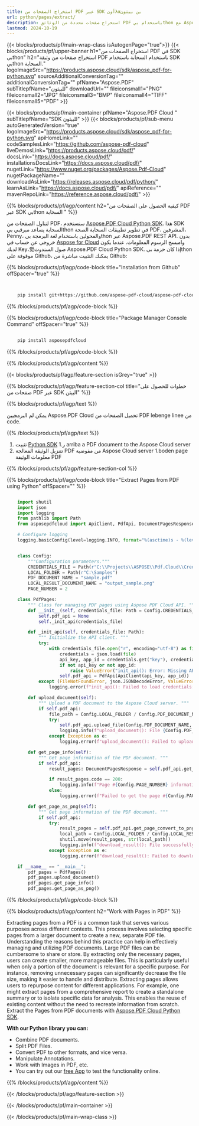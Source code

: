 ```yaml
---
title: استخراج الصفحات من PDF عبر SDK أونλαين بيثون
url: python/pages/extract/
description: استخراج صفحات محددة من الوثائق PDF باستخدام بيthon مع Aspose.PDF Cloud SDK.
lastmod: 2024-10-19
---
```


{{< blocks/products/pf/main-wrap-class isAutogenPage="true">}}
{{< blocks/products/pf/upper-banner h1="استخراج الصفحات من PDF في SDK بيthon" h2="استخراج صفحات من وثيقة PDF باستخدام السحابة باستخدام SDK بيthon السحابة." logoImageSrc="https://products.aspose.cloud/sdk/aspose_pdf-for-python.svg" sourceAdditionalConversionTag="" additionalConversionTag="" pfName="Aspose.PDF" subTitlepfName="للبيثون" downloadUrl="" fileiconsmall1="PNG" fileiconsmall2="JPG" fileiconsmall3="BMP" fileiconsmall4="TIFF" fileiconsmall5="PDF" >}}

{{< blocks/products/pf/main-container pfName="Aspose.PDF Cloud " subTitlepfName="SDK للبيثون" >}}
{{< blocks/products/pf/sub-menu autoGeneratedVersion="true" logoImageSrc="https://products.aspose.cloud/sdk/aspose_pdf-for-python.svg" apiHomeLink="" codeSamplesLink="https://github.com/aspose-pdf-cloud" liveDemosLink="https://products.aspose.cloud/pdf/" docsLink="https://docs.aspose.cloud/pdf/" installationsDocsLink="https://docs.aspose.cloud/pdf/" nugetLink="https://www.nuget.org/packages/Aspose.Pdf-Cloud" nugetPackageName="" downloadAsLink="https://releases.aspose.cloud/pdf/python/" learnAsLink="https://docs.aspose.cloud/pdf/" apiReference="" mavenRepoLink="https://reference.aspose.cloud/pdf/" >}}

{{% blocks/products/pf/agp/content h2="كيفية الحصول على الصفحات من PDF عبر SDK بيthon السحابة " %}}

لتناول الصفحات من PDF، سنستخدم
[Aspose.PDF Cloud Python SDK](https://products.aspose.cloud/pdf/python/). هذا SDK السحابة يساعد مبرقبي بيthon في تطوير تطبيقات السحابة الصحة PDF، المشرفين، Penny، والمحولين باستخدام لغة البرمجة بيthon عبر Aspose.PDF REST API. بدون خروجي عن حساب في [Aspose for Cloud](https://dashboard.aspose.cloud/#/apps) وامبسج الرسوم المعلومات. عندما يكون لديك Key،觉صول السندوت Aspose.PDF Cloud Python SDK. إذا كان حزمة بيthon موقوفة على Github، يمكنك التثبيت مباشرة من Github:

{{% blocks/products/pf/agp/code-block title="Installation from Github" offSpacer="true" %}}

```bash

     
    pip install git+https://github.com/aspose-pdf-cloud/aspose-pdf-cloud-python.git


```

{{% /blocks/products/pf/agp/code-block %}}

{{% blocks/products/pf/agp/code-block title="Package Manager Console Command" offSpacer="true" %}}

```bash
     
    pip install asposepdfcloud

```

{{% /blocks/products/pf/agp/code-block %}}

{{% /blocks/products/pf/agp/content %}}

{{< blocks/products/pf/agp/feature-section isGrey="true" >}}

{{% blocks/products/pf/agp/feature-section-col title="خطوات للحصول على صفحات من PDF عبر SDK البيثن" %}}

{{% blocks/products/pf/agp/text %}}

يمكن لم البرمجيين Aspose.PDF Cloud تحميل الصفحات من PDF lebenge linee من code.

{{% /blocks/products/pf/agp/text %}}

1. تثبيت [Python SDK](https://pypi.org/project/asposepdfcloud/)
ر.1 arriba a PDF document to the Aspose Cloud server
1. تتنزيل الوثيقة المعالجة PDF من مفوضية Aspose Cloud server
1.boden page معلومات الوثيقة PDF

{{% /blocks/products/pf/agp/feature-section-col %}}

{{% blocks/products/pf/agp/code-block title="Extract Pages from PDF using Python" offSpacer="" %}}

```python

    import shutil
    import json
    import logging
    from pathlib import Path
    from asposepdfcloud import ApiClient, PdfApi, DocumentPagesResponse

    # Configure logging
    logging.basicConfig(level=logging.INFO, format="%(asctime)s - %(levelname)s - %(message)s")


    class Config:
        """Configuration parameters."""
        CREDENTIALS_FILE = Path(r"C:\\Projects\\ASPOSE\\Pdf.Cloud\\Credentials\\credentials.json")
        LOCAL_FOLDER = Path(r"C:\Samples")
        PDF_DOCUMENT_NAME = "sample.pdf"
        LOCAL_RESULT_DOCUMENT_NAME = "output_sample.png"
        PAGE_NUMBER = 2

    class PdfPages:
        """ Class for managing PDF pages using Aspose PDF Cloud API. """
        def __init__(self, credentials_file: Path = Config.CREDENTIALS_FILE):
            self.pdf_api = None
            self._init_api(credentials_file)

        def _init_api(self, credentials_file: Path):
            """ Initialize the API client. """
            try:
                with credentials_file.open("r", encoding="utf-8") as file:
                    credentials = json.load(file)
                    api_key, app_id = credentials.get("key"), credentials.get("id")
                    if not api_key or not app_id:
                        raise ValueError("init_api(): Error: Missing API keys in the credentials file.")
                    self.pdf_api = PdfApi(ApiClient(api_key, app_id))
            except (FileNotFoundError, json.JSONDecodeError, ValueError) as e:
                logging.error(f"init_api(): Failed to load credentials: {e}")

        def upload_document(self):
            """ Upload a PDF document to the Aspose Cloud server. """
            if self.pdf_api:
                file_path = Config.LOCAL_FOLDER / Config.PDF_DOCUMENT_NAME
                try:
                    self.pdf_api.upload_file(Config.PDF_DOCUMENT_NAME, str(file_path))
                    logging.info(f"upload_document(): File {Config.PDF_DOCUMENT_NAME} uploaded successfully.")
                except Exception as e:
                    logging.error(f"upload_document(): Failed to upload file: {e}")

        def get_page_info(self):
            """ Get page information of the PDF document. """
            if self.pdf_api:
                result_pages: DocumentPagesResponse = self.pdf_api.get_page(Config.PDF_DOCUMENT_NAME, Config.PAGE_NUMBER)

                if result_pages.code == 200:
                    logging.info(f"Page #{Config.PAGE_NUMBER} information: {result_pages.page}")
                else:
                    logging.error(f"Failed to get the page #{Config.PAGE_NUMBER}.")

        def get_page_as_png(self):
            """ Get page information of the PDF document. """
            if self.pdf_api:
                try:
                    result_pages = self.pdf_api.get_page_convert_to_png(Config.PDF_DOCUMENT_NAME, Config.PAGE_NUMBER)
                    local_path = Config.LOCAL_FOLDER / Config.LOCAL_RESULT_DOCUMENT_NAME
                    shutil.move(result_pages, str(local_path))
                    logging.info(f"download_result(): File successfully downloaded: {local_path}")
                except Exception as e:
                    logging.error(f"download_result(): Failed to download file: {e}")

    if __name__ == "__main__":
        pdf_pages = PdfPages()
        pdf_pages.upload_document()
        pdf_pages.get_page_info()
        pdf_pages.get_page_as_png()
```

{{% /blocks/products/pf/agp/code-block %}}

{{% blocks/products/pf/agp/content h2="Work with Pages in PDF" %}}

Extracting pages from a PDF is a common task that serves various purposes across different contexts. This process involves selecting specific pages from a larger document to create a new, separate PDF file. Understanding the reasons behind this practice can help in effectively managing and utilizing PDF documents.​ Large PDF files can be cumbersome to share or store. By extracting only the necessary pages, users can create smaller, more manageable files. This is particularly useful when only a portion of the document is relevant for a specific purpose. For instance, removing unnecessary pages can significantly decrease the file size, making it easier to handle and distribute. ​
Extracting pages allows users to repurpose content for different applications. For example, one might extract pages from a comprehensive report to create a standalone summary or to isolate specific data for analysis. This enables the reuse of existing content without the need to recreate information from scratch. Extract the Pages from PDF documents with [Aspose.PDF Cloud Python SDK](https://products.aspose.cloud/pdf/python/).

**With our Python library you can:**

+ Combine PDF documents.
+ Split PDF Files.
+ Convert PDF to other formats, and vice versa.
+ Manipulate Annotations.
+ Work with Images in PDF, etc.
+ You can try out our [free App](https://products.aspose.app/pdf/family) to test the functionality online.

{{% /blocks/products/pf/agp/content %}}

{{< /blocks/products/pf/agp/feature-section >}}

{{< /blocks/products/pf/main-container >}}

{{< /blocks/products/pf/main-wrap-class >}}
